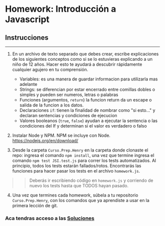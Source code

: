 # Homework: Introducción a Javascript

## Instrucciones
---
1. En un archivo de texto separado que debes crear, escribe explicaciones de los siguientes conceptos como si se lo estuvieras explicando a un niño de 12 años. Hacer esto te ayudará a descubrir rápidamente cualquier agujero en tu comprensión.

	* Variables: es una manera de guardar informacion para utilizarla mas adelante
	* Strings: se diferencian por estar encerrado entre comillas dobles o simples y pueden ser numeros, letras o palabras
	* Funciones (argumentos, `return`) la funcion return da un escape o salida de la funcion a los datos.
	* Declaraciones `if`: tienen la finalidad de nombrar como "si esto..." y declaran sentencias y condiciones de ejecucion
	* Valores booleanos (`true`, `false`) ayudan a ejecutar la sentencia o las condiciones del If y determinan si el valor es verdadero o falso


2. Instalar Node y NPM. NPM se incluye con Node. https://nodejs.org/en/download/

3. Desde la carpeta `Curso.Prep.Henry` en la carpeta donde clonaste el repo: ingresa el comando `npm install`, una vez que termine ingresa el comando `npm test JSI.test.js` para correr los tests automatizados. Al principio, todos los tests estarán fallados/rotos. Encontrarás las funciones para hacer pasar los tests en el archivo `homework.js`.

>> Deberás ir escribiendo código en `homework.js` y corriendo de nuevo los tests hasta que TODOS hayan pasado.

4. Una vez que termines cada homework, súbela a tu repositorio `Curso.Prep.Henry`, con los comandos que ya aprendiste a usar en la primera lección de git. 


### Aca tendras acceso a las [Soluciones](https://github.com/atralice/Curso.Prep.Henry/blob/solution/02-JS-I/homework/homework.js)
